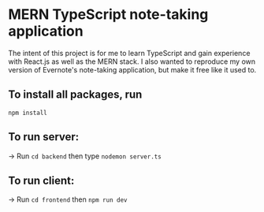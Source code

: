 # MERN TypeScript note-taking application

The intent of this project is for me to learn TypeScript and gain experience with React.js as well as the MERN stack.
I also wanted to reproduce my own version of Evernote's note-taking application, but make it free like it used to.

## To install all packages, run
`npm install`

## To run server:

-> Run `cd backend` then type `nodemon server.ts`

## To run client:

-> Run `cd frontend` then `npm run dev`
